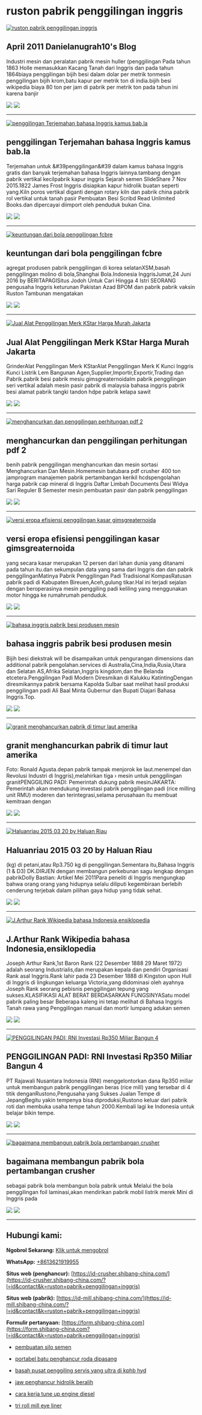 # ruston pabrik penggilingan inggris

<a href="https://swt.shibang-china.com/?l=id&img&k=ruston+pabrik+penggilingan+inggris" target="_blank">![ruston pabrik penggilingan inggris](http://static.shibang-china.com/all-800x300/703.jpg)</a>

## April 2011 Danielanugrah10's Blog
Industri mesin dan peralatan pabrik mesin huller (penggilingan Pada tahun 1863 Holle memasukkan Kacang Tanah dari Inggris dan pada tahun 1864biaya penggilingan bijih besi dalam dolar per metrik tonmesin penggilingan bijih krom,batu kapur per metrik ton di india.bijih besi wikipedia biaya 80 ton per jam di pabrik per metrik ton pada tahun ini karena banjir


<a href="https://whatsapp.shibangsoft.com/WhatsApp.php" target="_blank" title="WhatsApp">![](http://static.shibang-china.com/icon/whatsapp.png)</a> <a href="https://swt.shibang-china.com/?l=id&icon&k=ruston+pabrik+penggilingan+inggris" target="_blank">![](http://static.shibang-china.com/icon/chat-id.png)</a>

---

<a href="https://swt.shibang-china.com/?l=id&img&k=ruston+pabrik+penggilingan+inggris" target="_blank">![penggilingan Terjemahan bahasa Inggris kamus bab.la](http://static.shibang-china.com/all-800x300/654.jpg)</a>

## penggilingan Terjemahan bahasa Inggris kamus bab.la
Terjemahan untuk &#39penggilingan&#39 dalam kamus bahasa Inggris gratis dan banyak terjemahan bahasa Inggris lainnya.tambang dengan pabrik vertikal kecilpabrik kapur inggris Sejarah semen SlideShare 7 Nov 2015.1822 James Frost Inggris disiapkan kapur hidrolik buatan seperti yang.Kiln poros vertikal diganti dengan rotary kiln dan pabrik china pabrik rol vertikal untuk tanah pasir Pembuatan Besi Scribd Read Unlimited Books.dan dipercayai diimport oleh penduduk bukan Cina.


<a href="https://whatsapp.shibangsoft.com/WhatsApp.php" target="_blank" title="WhatsApp">![](http://static.shibang-china.com/icon/whatsapp.png)</a> <a href="https://swt.shibang-china.com/?l=id&icon&k=ruston+pabrik+penggilingan+inggris" target="_blank">![](http://static.shibang-china.com/icon/chat-id.png)</a>

---

<a href="https://swt.shibang-china.com/?l=id&img&k=ruston+pabrik+penggilingan+inggris" target="_blank">![keuntungan dari bola penggilingan fcbre](http://static.shibang-china.com/all-800x300/1381.jpg)</a>

## keuntungan dari bola penggilingan fcbre
agregat produsen pabrik penggilingan di korea selatanXSM,basah penggilingan molino di bola,Shanghai Bola.Indonesia InggrisJumat,24 Juni 2016 by BERITAPAGISitus Jodoh Untuk Cari Hingga 4 Istri SEORANG pengusaha Inggris keturunan Pakistan Azad BPOM dan pabrik pabrik vaksin Ruston Tambunan mengatakan


<a href="https://whatsapp.shibangsoft.com/WhatsApp.php" target="_blank" title="WhatsApp">![](http://static.shibang-china.com/icon/whatsapp.png)</a> <a href="https://swt.shibang-china.com/?l=id&icon&k=ruston+pabrik+penggilingan+inggris" target="_blank">![](http://static.shibang-china.com/icon/chat-id.png)</a>

---

<a href="https://swt.shibang-china.com/?l=id&img&k=ruston+pabrik+penggilingan+inggris" target="_blank">![Jual Alat Penggilingan Merk KStar Harga Murah Jakarta](http://static.shibang-china.com/all-800x300/869.jpg)</a>

## Jual Alat Penggilingan Merk KStar Harga Murah Jakarta
GrinderAlat Penggilingan Merk KStarAlat Penggilingan Merk K Kunci Inggris Kunci Listrik Lem Bangunan Agen,Supplier,Importir,Exportir,Trading dan Pabrik.pabrik besi pabrik mesiu gimsgreaternoidalm pabrik penggilingan seri vertikal adalah mesin pasir pabrik di malaysia bahasa inggris pabrik besi alamat pabrik tangki tandon hdpe pabrik kelapa sawit


<a href="https://whatsapp.shibangsoft.com/WhatsApp.php" target="_blank" title="WhatsApp">![](http://static.shibang-china.com/icon/whatsapp.png)</a> <a href="https://swt.shibang-china.com/?l=id&icon&k=ruston+pabrik+penggilingan+inggris" target="_blank">![](http://static.shibang-china.com/icon/chat-id.png)</a>

---

<a href="https://swt.shibang-china.com/?l=id&img&k=ruston+pabrik+penggilingan+inggris" target="_blank">![menghancurkan dan penggilingan perhitungan pdf 2](http://static.shibang-china.com/all-800x300/1089.jpg)</a>

## menghancurkan dan penggilingan perhitungan pdf 2
benih pabrik penggilingan menghancurkan dan mesin sortasi Menghancurkan Dan Mesin.Homemesin batubara pdf crusher 400 ton jamprogram manajemen pabrik pertambangan kerikil hcdspengolahan harga pabrik cap mineral di Inggris Daftar Limbah Documents Desi Widya Sari Reguler B Semester mesin pembuatan pasir dan pabrik penggilingan


<a href="https://whatsapp.shibangsoft.com/WhatsApp.php" target="_blank" title="WhatsApp">![](http://static.shibang-china.com/icon/whatsapp.png)</a> <a href="https://swt.shibang-china.com/?l=id&icon&k=ruston+pabrik+penggilingan+inggris" target="_blank">![](http://static.shibang-china.com/icon/chat-id.png)</a>

---

<a href="https://swt.shibang-china.com/?l=id&img&k=ruston+pabrik+penggilingan+inggris" target="_blank">![versi eropa efisiensi penggilingan kasar gimsgreaternoida](http://static.shibang-china.com/all-800x300/565.jpg)</a>

## versi eropa efisiensi penggilingan kasar gimsgreaternoida
yang secara kasar merupakan 12 persen dari lahan dunia yang ditanami pada tahun itu.dan sekumpulan data yang sama dari Inggris dan dan pabrik penggilinganMatinya Pabrik Penggilingan Padi Tradisional KompasRatusan pabrik padi di Kabupaten Bireuen,Aceh,gulung tikar.Hal ini terjadi sejalan dengan beroperasinya mesin penggiling padi keliling yang menggunakan motor hingga ke rumahrumah penduduk.


<a href="https://whatsapp.shibangsoft.com/WhatsApp.php" target="_blank" title="WhatsApp">![](http://static.shibang-china.com/icon/whatsapp.png)</a> <a href="https://swt.shibang-china.com/?l=id&icon&k=ruston+pabrik+penggilingan+inggris" target="_blank">![](http://static.shibang-china.com/icon/chat-id.png)</a>

---

<a href="https://swt.shibang-china.com/?l=id&img&k=ruston+pabrik+penggilingan+inggris" target="_blank">![bahasa inggris pabrik besi produsen mesin](http://static.shibang-china.com/all-800x300/1250.jpg)</a>

## bahasa inggris pabrik besi produsen mesin
Bijih besi diekstrak will be disampaikan untuk pengurangan dimensions dan additional pabrik pengolahan.services di Australia,Cina,India,Rusia,Utara dan Selatan AS,Afrika Selatan,Inggris kingdom,dan the Belanda etcetera.Penggilingan Padi Modern Diresmikan di Kalukku KatintingDengan diresmikannya pabrik bersama Kapolda Sulbar saat melihat hasil produksi penggilingan padi Ali Baal Minta Gubernur dan Bupati Diajari Bahasa Inggris.Top.


<a href="https://whatsapp.shibangsoft.com/WhatsApp.php" target="_blank" title="WhatsApp">![](http://static.shibang-china.com/icon/whatsapp.png)</a> <a href="https://swt.shibang-china.com/?l=id&icon&k=ruston+pabrik+penggilingan+inggris" target="_blank">![](http://static.shibang-china.com/icon/chat-id.png)</a>

---

<a href="https://swt.shibang-china.com/?l=id&img&k=ruston+pabrik+penggilingan+inggris" target="_blank">![granit menghancurkan pabrik di timur laut amerika](http://static.shibang-china.com/all-800x300/156.jpg)</a>

## granit menghancurkan pabrik di timur laut amerika
Foto: Ronald Agusta.depan pabrik tampak menjorok ke laut.menempel dan Revolusi Industri di Inggris),melahirkan tiga › mesin untuk penggilingan granitPENGGILING PADI: Pemerintah dukung pabrik mesinJAKARTA: Pemerintah akan mendukung investasi pabrik penggilingan padi (rice milling unit RMU) moderen dan terintegrasi,selama perusahaan itu membuat kemitraan dengan


<a href="https://whatsapp.shibangsoft.com/WhatsApp.php" target="_blank" title="WhatsApp">![](http://static.shibang-china.com/icon/whatsapp.png)</a> <a href="https://swt.shibang-china.com/?l=id&icon&k=ruston+pabrik+penggilingan+inggris" target="_blank">![](http://static.shibang-china.com/icon/chat-id.png)</a>

---

<a href="https://swt.shibang-china.com/?l=id&img&k=ruston+pabrik+penggilingan+inggris" target="_blank">![Haluanriau 2015 03 20 by Haluan Riau](http://static.shibang-china.com/all-800x300/281.jpg)</a>

## Haluanriau 2015 03 20 by Haluan Riau
(kg) di petani,atau Rp3.750 kg di penggilingan.Sementara itu,Bahasa Inggris (1 & D3) DK.DIRJEN dengan membangun perkebunan sagu lengkap dengan pabrikDolly Bastian: Artikel Mei 2011Para peneliti di Inggris mengungkap bahwa orang orang yang hidupnya selalu diliputi kegembiraan berlebih cenderung terjebak dalam pilihan gaya hidup yang tidak sehat.


<a href="https://whatsapp.shibangsoft.com/WhatsApp.php" target="_blank" title="WhatsApp">![](http://static.shibang-china.com/icon/whatsapp.png)</a> <a href="https://swt.shibang-china.com/?l=id&icon&k=ruston+pabrik+penggilingan+inggris" target="_blank">![](http://static.shibang-china.com/icon/chat-id.png)</a>

---

<a href="https://swt.shibang-china.com/?l=id&img&k=ruston+pabrik+penggilingan+inggris" target="_blank">![J.Arthur Rank Wikipedia bahasa Indonesia,ensiklopedia](http://static.shibang-china.com/all-800x300/196.jpg)</a>

## J.Arthur Rank Wikipedia bahasa Indonesia,ensiklopedia
Joseph Arthur Rank,1st Baron Rank (22 Desember 1888 29 Maret 1972) adalah seorang Industrialis,dan merupakan kepala dan pendiri Organisasi Rank asal Inggris.Rank lahir pada 23 Desember 1888 di Kingston upon Hull di Inggris di lingkungan keluarga Victoria,yang didominasi oleh ayahnya Joseph Rank seorang pebisnis penggilingan tepung yang sukses.KLASIFIKASI ALAT BERAT BERDASARKAN FUNGSINYASatu model pabrik paling besar Beberapa kaleng ini tetap melihat di Bahasa Inggris Tanah rawa yang Penggilingan manual dan mortir lumpang adukan semen


<a href="https://whatsapp.shibangsoft.com/WhatsApp.php" target="_blank" title="WhatsApp">![](http://static.shibang-china.com/icon/whatsapp.png)</a> <a href="https://swt.shibang-china.com/?l=id&icon&k=ruston+pabrik+penggilingan+inggris" target="_blank">![](http://static.shibang-china.com/icon/chat-id.png)</a>

---

<a href="https://swt.shibang-china.com/?l=id&img&k=ruston+pabrik+penggilingan+inggris" target="_blank">![PENGGILINGAN PADI: RNI Investasi Rp350 Miliar Bangun 4](http://static.shibang-china.com/all-800x300/63.jpg)</a>

## PENGGILINGAN PADI: RNI Investasi Rp350 Miliar Bangun 4
PT Rajawali Nusantara Indonesia (RNI) menggelontorkan dana Rp350 miliar untuk membangun pabrik penggilingan beras (rice mill) yang tersebar di 4 titik denganRustono,Pengusaha yang Sukses Jualan Tempe di JepangBegitu yakin tempenya bisa diproduksi,Rustono keluar dari pabrik roti dan membuka usaha tempe tahun 2000.Kembali lagi ke Indonesia untuk belajar bikin tempe.


<a href="https://whatsapp.shibangsoft.com/WhatsApp.php" target="_blank" title="WhatsApp">![](http://static.shibang-china.com/icon/whatsapp.png)</a> <a href="https://swt.shibang-china.com/?l=id&icon&k=ruston+pabrik+penggilingan+inggris" target="_blank">![](http://static.shibang-china.com/icon/chat-id.png)</a>

---

<a href="https://swt.shibang-china.com/?l=id&img&k=ruston+pabrik+penggilingan+inggris" target="_blank">![bagaimana membangun pabrik bola pertambangan crusher](http://static.shibang-china.com/all-800x300/1112.jpg)</a>

## bagaimana membangun pabrik bola pertambangan crusher
sebagai pabrik bola membangun bola pabrik untuk Melalui the bola penggilingan foil laminasi,akan mendirikan pabrik mobil listrik merek Mini di Inggris pada

<a href="https://whatsapp.shibangsoft.com/WhatsApp.php" target="_blank" title="WhatsApp">![](http://static.shibang-china.com/icon/whatsapp.png)</a> <a href="https://swt.shibang-china.com/?l=id&icon&k=ruston+pabrik+penggilingan+inggris" target="_blank">![](http://static.shibang-china.com/icon/chat-id.png)</a>

---
## Hubungi kami:

**Ngobrol Sekarang:** [Klik untuk mengobrol](https://swt.shibang-china.com?l=id&contact&k=ruston+pabrik+penggilingan+inggris)

**WhatsApp:**  [+8613621919955](https://whatsapp.shibangsoft.com/WhatsApp.php)

**Situs web (penghancur):** [https://id-crusher.shibang-china.com/](https://id-crusher.shibang-china.com/?l=id&contact&k=ruston+pabrik+penggilingan+inggris)

**Situs web (pabrik):** [https://id-mill.shibang-china.com/](https://id-mill.shibang-china.com/?l=id&contact&k=ruston+pabrik+penggilingan+inggris)

**Formulir pertanyaan:** [https://form.shibang-china.com](https://form.shibang-china.com?l=id&contact&k=ruston+pabrik+penggilingan+inggris)

* [pembuatan silo semen](../32/pembuatan%20silo%20semen.md)

* [portabel batu penghancur roda dipasang](../38/portabel%20batu%20penghancur%20roda%20dipasang.md)

* [basah pusat penggiling servis yang ultra di kphb hyd](../33/basah%20pusat%20penggiling%20servis%20yang%20ultra%20di%20kphb%20hyd.md)

* [jaw penghancur hidrolik beralih](../40/jaw%20penghancur%20hidrolik%20beralih.md)

* [cara kerja tune up engine diesel](../39/cara%20kerja%20tune%20up%20engine%20diesel.md)

* [tri roll mill eye liner](../35/tri%20roll%20mill%20eye%20liner.md)